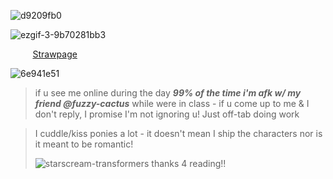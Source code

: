 ![d9209fb0](https://github.com/user-attachments/assets/9f1751c5-da5a-4d09-be0d-d948e0fc3a2e)

![ezgif-3-9b70281bb3](https://github.com/user-attachments/assets/d6680913-c926-46da-a27a-bf3df0f7fd5d)

‎ ‎ ‎ ‎ ‎ ‎ ‎ ‎ ‎ 
      [Strawpage](https://grant-curly.straw.page)



![6e941e51](https://github.com/user-attachments/assets/7ccf85ae-f98f-4333-8699-d5efb99cd61a)

>if u see me online during the day *__99% of the time i'm afk w/ my friend @fuzzy-cactus__* while were in class -
if u come up to me & I don't reply, I promise I'm not ignoring u! Just off-tab doing work 

> I cuddle/kiss ponies a lot - it doesn't mean I ship the characters nor is it meant to be romantic! </p> ![starscream-transformers](https://github.com/user-attachments/assets/53375d5b-8d35-4a02-aeb1-68c0cfeb1346) thanks 4 reading!!













